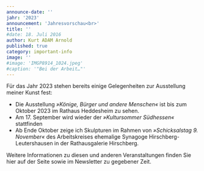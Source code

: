 ```yaml
---
announce-date: ''
jahr: '2023'
announcement: 'Jahresvorschau<br>'
title: ''
#date: 18. Juli 2016
author: Kurt ADAM Arnold
published: true
category: important-info
image: ''
#image: 'IMGP8914_1024.jpeg'
#caption: '"Bei der Arbeit…"'
---
```


Für das Jahr 2023 stehen bereits einige Gelegenheiten zur Ausstellung meiner Kunst fest:

- Die Ausstellung _»Könige, Bürger und andere Menschen«_ ist bis zum <time datetime="2023-10">Oktober</time> 2023 im Rathaus Heddesheim zu sehen.
- Am <time datetime="2023-09-17">17. September</time> wird wieder der _»Kultursommer Südhessen«_ stattfinden
- Ab Ende <time datetime="2023-10">Oktober</time> zeige ich Skulpturen im Rahmen von _»Schicksalstag 9. November«_ des Arbeitskreises ehemalige Synagoge Hirschberg-Leutershausen in der Rathausgalerie Hirschberg.

Weitere Informationen zu diesen und anderen Veranstaltungen finden Sie hier auf der Seite
sowie im Newsletter zu gegebener Zeit.
